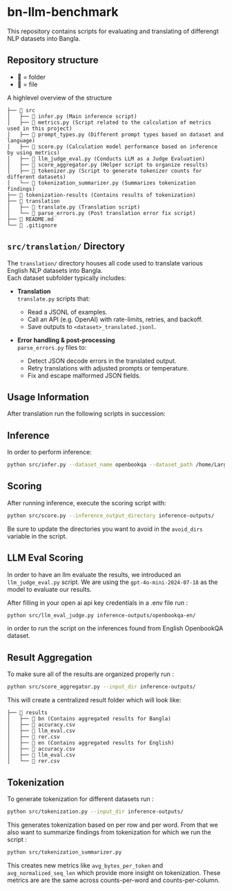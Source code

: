 # bn-llm-benchmark

This repository contains scripts for evaluating and translating of differengt NLP datasets into Bangla.

## Repository structure

- **📂** = folder  
- **📄** = file

A highlevel overview of the structure

```plaintext
├── 📂 src
│   ├── 📄 infer.py (Main inference script)
│   ├── 📄 metrics.py (Script related to the calculation of metrics used in this project)
│   ├── 📄 prompt_types.py (Different prompt types based on dataset and language)
│   ├── 📄 score.py (Calculation model performance based on inference by using metrics)
│   ├── 📄 llm_judge_eval.py (Conducts LLM as a Judge Evaluation)
│   ├── 📄 score_aggregator.py (Helper script to organize results)
│   ├── 📄 tokenizer.py (Script to generate tokenizer counts for different datasets)
│   └── 📄 tokenization_summarizer.py (Summarizes tokenization findings)
├── 📂 tokenization-results (Contains results of tokenization)
├── 📂 translation
│   ├── 📄 translate.py (Translation script)
│   └── 📄 parse_errors.py (Post translation error fix script)
├── 📄 README.md
└── 📄 .gitignore
```


## `src/translation/` Directory

The `translation/` directory houses all code used to translate various English NLP datasets into Bangla.  
Each dataset subfolder typically includes:

- **Translation**  
  `translate.py` scripts that:
  - Read a JSONL of examples.
  - Call an API (e.g. OpenAI) with rate-limits, retries, and backoff.
  - Save outputs to `<dataset>_translated.jsonl`.

- **Error handling & post-processing**  
  `parse_errors.py` files to:
  - Detect JSON decode errors in the translated output.
  - Retry translations with adjusted prompts or temperature.
  - Fix and escape malformed JSON fields.

## Usage Information

After translation run the following scripts in succession: 


## Inference

In order to perform inference:

```bash
python src/infer.py --dataset_name openbookqa --dataset_path /home/LargeFiles/datasets_v1/openbookqa/test/openbookqa_test_gpt4omini.jsonl --dir_save /home/$USER/Projects/bengali-llm/output --model llama3.1:8b
```

## Scoring

After running inference, execute the scoring script with:

```bash
python src/score.py --inference_output_directory inference-outputs/
```
Be sure to update the directories you want to avoid in the `avoid_dirs` variable in the script.

## LLM Eval Scoring

In order to have an llm evaluate the results, we introduced an `llm_judge_eval.py` script. We are using the `gpt-4o-mini-2024-07-18` as the model to evaluate our results.

After filling in your open ai api key credentials in a .env file run : 

```bash
python src/llm_eval_judge.py inference-outputs/openbookqa-en/
```

in order to run the script on the inferences found from English OpenbookQA dataset.

## Result Aggregation

To make sure all of the results are organized properly run : 

```bash
python src/score_aggregator.py --input_dir inference-outputs/
```

This will create a centralized result folder which will look like:

```plaintext
├── 📂 results
│   ├── 📂 bn (Contains aggregated results for Bangla)
│   ├── 📄 accuracy.csv
│   ├── 📄 llm_eval.csv
│   ├── 📄 rer.csv
│   ├── 📂 en (Contains aggregated results for English)
│   ├── 📄 accuracy.csv
│   ├── 📄 llm_eval.csv
│   └── 📄 rer.csv
```

## Tokenization

To generate tokenization for different datasets run : 

```bash
python src/tokenization.py --input_dir inference-outputs/
```

This generates tokenization based on per row and per word. From that we also want to summarize findings from tokenization for which we run the script : 

```bash
python src/tokenization_summarizer.py
```

This creates new metrics like `avg_bytes_per_token` and `avg_normalized_seq_len` which provide more insight on tokenization. These metrics are are the same across counts-per-word and counts-per-column.


